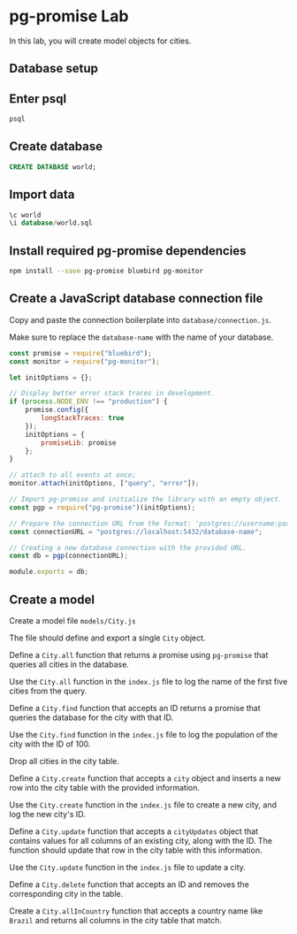 # pg-promise Lab

In this lab, you will create model objects for cities.

## Database setup

## Enter psql

```bash
psql
```

## Create database

```sql
CREATE DATABASE world;
```

## Import data

```sql
\c world
\i database/world.sql
```

## Install required pg-promise dependencies

```bash
npm install --save pg-promise bluebird pg-monitor
```

## Create a JavaScript database connection file

Copy and paste the connection boilerplate into `database/connection.js`.

Make sure to replace the `database-name` with the name of your database.

```js
const promise = require("bluebird");
const monitor = require("pg-monitor");

let initOptions = {};

// Display better error stack traces in development.
if (process.NODE_ENV !== "production") {
    promise.config({
        longStackTraces: true
    });
    initOptions = {
        promiseLib: promise
    };
}

// attach to all events at once;
monitor.attach(initOptions, ["query", "error"]);

// Import pg-promise and initialize the library with an empty object.
const pgp = require("pg-promise")(initOptions);

// Prepare the connection URL from the format: 'postgres://username:password@host:port/database';
const connectionURL = "postgres://localhost:5432/database-name";

// Creating a new database connection with the provided URL.
const db = pgp(connectionURL);

module.exports = db;
```

## Create a model

Create a model file `models/City.js`

The file should define and export a single `City` object.

Define a `City.all` function that returns a promise using `pg-promise` that queries all cities in the database.

Use the `City.all` function in the `index.js` file to log the name of the first five cities from the query.

Define a `City.find` function that accepts an ID returns a promise that queries the database for the city with that ID.

Use the `City.find` function in the `index.js` file to log the population of the city with the ID of 100.

Drop all cities in the city table.

Define a `City.create` function that accepts a `city` object and inserts
a new row into the city table with the provided information.

Use the `City.create` function in the `index.js` file to create a new city, and log the new city's ID.

Define a `City.update` function that accepts a `cityUpdates` object that contains
values for all columns of an existing city, along with the ID. The function should
update that row in the city table with this information.

Use the `City.update` function in the `index.js` file to update a city.

Define a `City.delete` function that accepts an ID and removes the corresponding city in the table.

Create a `City.allInCountry` function that accepts a country name like `Brazil` and returns all columns in the city table that match.
